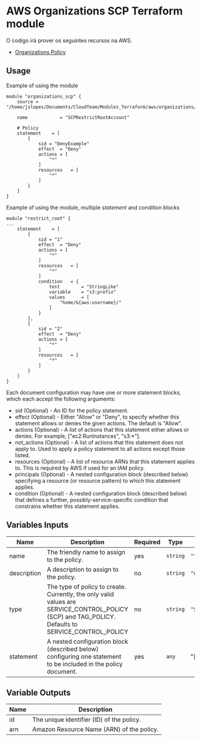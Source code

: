 # AWS Organizations SCP Terraform module

O codigo irá prover os seguintes recursos na AWS.
* [Organizations Policy](https://www.terraform.io/docs/providers/aws/r/organizations_policy.html)

## Usage
Example of using the module

```hcl
module "organizations_scp" {
    source = "/home/jslopes/Documents/CloudTeam/Modules_Terraform/aws/organizations/scps/restrict_root/"

    name            = "SCPRestrictRootAccount"

    # Policy 
    statement    = [
        {
            sid = "DenyExample"
            effect  = "Deny" 
            actions = [
                "*"
            ]
            resources   = [
                "*"
            ]
        }
    ]
}
```
Example of using the module, multiple _statement_ and condition blocks
```hcl
module "restrict_root" {
...
    statement    = [
        {
            sid = "1"
            effect  = "Deny" 
            actions = [
                "*"
            ]
            resources   = [
                "*"
            ]
            condition   = {
                test        = "StringLike"
                variable    = "s3:prefix"
                values      = [ 
                    "home/&{aws:username}/" 
                ]
            }
        },
        {
            sid = "2"
            effect  = "Deny" 
            actions = [
                "*"
            ]
            resources   = [
                "*"
            ]
        }
    ]
}
```

Each document configuration may have one or more statement blocks, which each accept the following arguments:

- sid (Optional) - An ID for the policy statement.
- effect (Optional) - Either "Allow" or "Deny", to specify whether this statement allows or denies the given actions. The default is "Allow".
- actions (Optional) - A list of actions that this statement either allows or denies. For example, ["ec2:RunInstances", "s3:*"].
- not_actions (Optional) - A list of actions that this statement does not apply to. Used to apply a policy statement to all actions except those listed.
- resources (Optional) - A list of resource ARNs that this statement applies to. This is required by AWS if used for an IAM policy.
- principals (Optional) - A nested configuration block (described below) specifying a resource (or resource pattern) to which this statement applies.
- condition (Optional) - A nested configuration block (described below) that defines a further, possibly-service-specific condition that constrains whether this statement applies.


<!-- BEGINNING OF PRE-COMMIT-TERRAFORM DOCS HOOK -->
## Variables Inputs
| Name | Description | Required | Type | Default |
| ---- | ----------- | --------- | ---- | ------- |
| name | The friendly name to assign to the policy. | yes | `string` | `""` |
| description | A description to assign to the policy. | no | `string` | `"null"` |
| type | The type of policy to create. Currently, the only valid values are SERVICE_CONTROL_POLICY (SCP) and TAG_POLICY. Defaults to SERVICE_CONTROL_POLICY | no | `string` | `"SERVICE_CONTROL_POLICY"` |
| statement | A nested configuration block (described below) configuring one statement to be included in the policy document. | yes | `any` | "[]" |

## Variable Outputs
<!-- END OF PRE-COMMIT-TERRAFORM DOCS HOOK -->
| Name | Description |
| ---- | ----------- |
| id | The unique identifier (ID) of the policy. |
| arn | Amazon Resource Name (ARN) of the policy. |